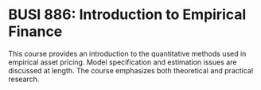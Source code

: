 # BUSI 886: Introduction to Empirical Finance

This course provides an introduction to the quantitative methods used in empirical asset pricing. Model specification and estimation issues are discussed at length. The course emphasizes both theoretical and practical research.